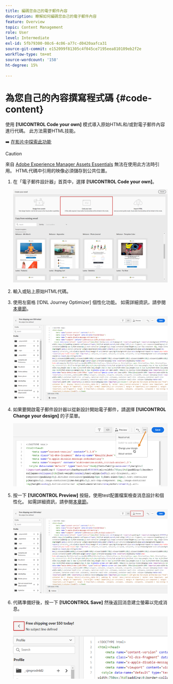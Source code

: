 ```yaml
---
title: 編碼您自己的電子郵件內容
description: 瞭解如何編碼您自己的電子郵件內容
feature: Overview
topic: Content Management
role: User
level: Intermediate
exl-id: 5fb79300-08c6-4c06-a77c-d0420aafca31
source-git-commit: e152099f81305c4f045ce7195eea810109eb2f2e
workflow-type: tm+mt
source-wordcount: '158'
ht-degree: 15%

---
```


# 為您自己的內容撰寫程式碼 {#code-content}

使用 **[!UICONTROL Code your own]** 模式導入原始HTML和/或對電子郵件內容進行代碼。 此方法需要HTML技能。

➡️ [在影片中探索此功能](#video)

>[!CAUTION]
>
> 來自 [Adobe Experience Manager Assets Essentials](assets-essentials.md) 無法在使用此方法時引用。 HTML代碼中引用的映像必須儲存到公共位置。

1. 在「電子郵件設計器」首頁中，選擇 **[!UICONTROL Code your own]**。

   ![](assets/code-your-own.png)

1. 輸入或貼上原始HTML代碼。

1. 使用左窗格 [!DNL Journey Optimizer] 個性化功能。 如需詳細資訊，請參閱[本章節](../personalization/personalize.md)。

   ![](assets/code-editor.png)

1. 如果要開啟電子郵件設計器以從新設計開始電子郵件，請選擇 **[!UICONTROL Change your design]** 的子菜單。

   ![](assets/code-editor-change-design.png)

1. 按一下 **[!UICONTROL Preview]** 按鈕，使用test配置檔案檢查消息設計和個性化。 如需詳細資訊，請參閱[本章節](preview.md)。

   ![](assets/code-editor-preview.png)

1. 代碼準備好後，按一下 **[!UICONTROL Save]** 然後返回消息建立螢幕以完成消息。

   ![](assets/code-editor-save.png)
